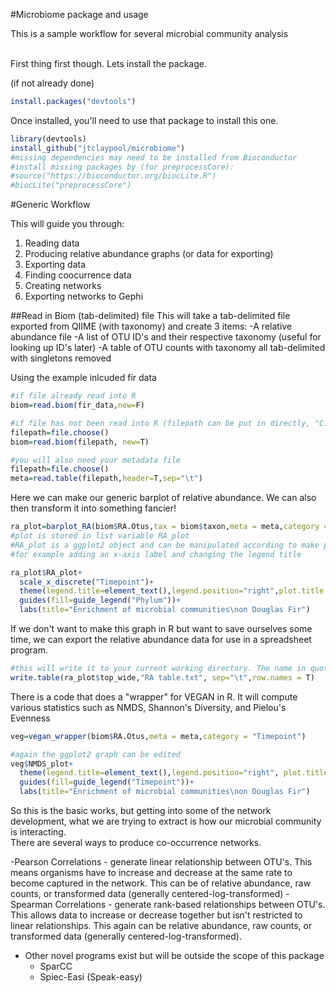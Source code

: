 #Microbiome package and usage

This is a sample workflow for several microbial community analysis
<br/><br/>

First thing first though. Lets install the package.
<br/>

(if not already done)

  
``` r
install.packages("devtools")
```


Once installed, you'll need to use that package to install this one.


```r
library(devtools)
install_github("jtclaypool/microbiome")
#missing dependencies may need to be installed from Bioconductor
#install missing packages by (for preprocessCore):
#source("https://bioconductor.org/biocLite.R")
#biocLite("preprocessCore")
```


#Generic Workflow

This will guide you through:

1. Reading data
2. Producing relative abundance graphs (or data for exporting)
3. Exporting data
4. Finding coocurrence data
5. Creating networks
6. Exporting networks to Gephi

##Read in Biom (tab-delimited) file
This will take a tab-delimited file exported from QIIME (with taxonomy) and create 3 items:
-A relative abundance file
-A list of OTU ID's and their respective taxonomy (useful for looking up ID's later)
-A table of OTU counts with taxonomy all tab-delimited with singletons removed

Using the example inlcuded fir data 

```r
#if file already read into R
biom=read.biom(fir_data,new=F)

#if file has not been read into R (filepath can be put in directly, "C://users/jtclaypool/Desktop/fir_data.txt"; or using the file.choose() command)
filepath=file.choose()
biom=read.biom(filepath, new=T)

#you will also need your metadata file
filepath=file.choose()
meta=read.table(filepath,header=T,sep="\t")
```

Here we can make our generic barplot of relative abundance. We can also then transform it into something fancier!

```r
ra_plot=barplot_RA(biom$RA.Otus,tax = biom$taxon,meta = meta,category = "Timepoint")
#plot is stored in list variable RA_plot
#RA_plot is a ggplot2 object and can be manipulated according to make publication ready graph
#for example adding an x-axis label and changing the legend title

ra_plot$RA_plot+
  scale_x_discrete("Timepoint")+
  theme(legend.title=element_text(),legend.position="right",plot.title = element_text(hjust=0.5))+
  guides(fill=guide_legend("Phylum"))+
  labs(title="Enrichment of microbial communities\non Douglas Fir")
```

If we don't want to make this graph in R but want to save ourselves some time, we can export the relative abundance data for use in a spreadsheet program. 

```r
#this will write it to your current working directory. The name in quotations will be the final name of the file
write.table(ra_plot$top_wide,"RA table.txt", sep="\t",row.names = T)
```

There is a code that does a "wrapper" for VEGAN in R. It will compute various statistics such as NMDS, Shannon's Diversity, and Pielou's Evenness

```r
veg=vegan_wrapper(biom$RA.Otus,meta = meta,category = "Timepoint")

#again the ggplot2 graph can be edited
veg$NMDS_plot+
  theme(legend.title=element_text(),legend.position="right", plot.title = element_text(hjust=0.5))+
  guides(fill=guide_legend("Timepoint"))+
  labs(title="Enrichment of microbial communities\non Douglas Fir")
```

So this is the basic works, but getting into some of the network development, what we are trying to extract is how our microbial community is interacting. 
<br/>
There are several ways to produce co-occurrence networks. 

-Pearson Correlations - generate linear relationship between OTU's. This means organisms have to increase and decrease at the same rate to become captured in the network. This can be of relative abundance, raw counts, or transformed data (generally centered-log-transformed)
-Spearman Correlations - generate rank-based relationships between OTU's. This allows data to increase or decrease together but isn't restricted to linear relationships. This again can be relative abundance, raw counts, or transformed data (generally centered-log-transformed). 
- Other novel programs exist but will be outside the scope of this package
  * SparCC
  * Spiec-Easi (Speak-easy)
